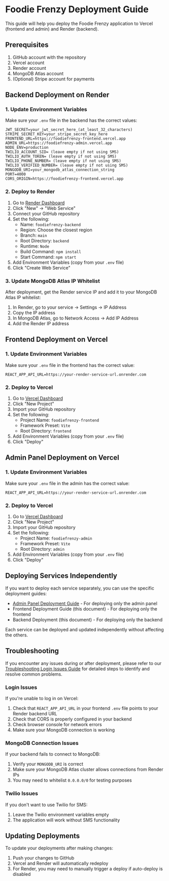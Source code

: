 # Foodie Frenzy Deployment Guide

This guide will help you deploy the Foodie Frenzy application to Vercel (frontend and admin) and Render (backend).

## Prerequisites

1. GitHub account with the repository
2. Vercel account
3. Render account
4. MongoDB Atlas account
5. (Optional) Stripe account for payments

## Backend Deployment on Render

### 1. Update Environment Variables

Make sure your `.env` file in the backend has the correct values:

```
JWT_SECRET=your_jwt_secret_here_(at_least_32_characters)
STRIPE_SECRET_KEY=your_stripe_secret_key_here
FRONTEND_URL=https://foodiefrenzy-frontend.vercel.app
ADMIN_URL=https://foodiefrenzy-admin.vercel.app
NODE_ENV=production
TWILIO_ACCOUNT_SID= (leave empty if not using SMS)
TWILIO_AUTH_TOKEN= (leave empty if not using SMS)
TWILIO_PHONE_NUMBER= (leave empty if not using SMS)
TWILIO_VERIFIED_NUMBER= (leave empty if not using SMS)
MONGODB_URI=your_mongodb_atlas_connection_string
PORT=4000
CORS_ORIGIN=https://foodiefrenzy-frontend.vercel.app
```

### 2. Deploy to Render

1. Go to [Render Dashboard](https://dashboard.render.com/)
2. Click "New" → "Web Service"
3. Connect your GitHub repository
4. Set the following:
   - Name: `foodiefrenzy-backend`
   - Region: Choose the closest region
   - Branch: `main`
   - Root Directory: `backend`
   - Runtime: `Node`
   - Build Command: `npm install`
   - Start Command: `npm start`
5. Add Environment Variables (copy from your `.env` file)
6. Click "Create Web Service"

### 3. Update MongoDB Atlas IP Whitelist

After deployment, get the Render service IP and add it to your MongoDB Atlas IP whitelist:

1. In Render, go to your service → Settings → IP Address
2. Copy the IP address
3. In MongoDB Atlas, go to Network Access → Add IP Address
4. Add the Render IP address

## Frontend Deployment on Vercel

### 1. Update Environment Variables

Make sure your `.env` file in the frontend has the correct value:

```
REACT_APP_API_URL=https://your-render-service-url.onrender.com
```

### 2. Deploy to Vercel

1. Go to [Vercel Dashboard](https://vercel.com/dashboard)
2. Click "New Project"
3. Import your GitHub repository
4. Set the following:
   - Project Name: `foodiefrenzy-frontend`
   - Framework Preset: `Vite`
   - Root Directory: `frontend`
5. Add Environment Variables (copy from your `.env` file)
6. Click "Deploy"

## Admin Panel Deployment on Vercel

### 1. Update Environment Variables

Make sure your `.env` file in the admin has the correct value:

```
REACT_APP_API_URL=https://your-render-service-url.onrender.com
```

### 2. Deploy to Vercel

1. Go to [Vercel Dashboard](https://vercel.com/dashboard)
2. Click "New Project"
3. Import your GitHub repository
4. Set the following:
   - Project Name: `foodiefrenzy-admin`
   - Framework Preset: `Vite`
   - Root Directory: `admin`
5. Add Environment Variables (copy from your `.env` file)
6. Click "Deploy"

## Deploying Services Independently

If you want to deploy each service separately, you can use the specific deployment guides:

- [Admin Panel Deployment Guide](ADMIN_DEPLOYMENT_GUIDE.md) - For deploying only the admin panel
- Frontend Deployment Guide (this document) - For deploying only the frontend
- Backend Deployment (this document) - For deploying only the backend

Each service can be deployed and updated independently without affecting the others.

## Troubleshooting

If you encounter any issues during or after deployment, please refer to our [Troubleshooting Login Issues Guide](TROUBLESHOOTING_LOGIN_ISSUES.md) for detailed steps to identify and resolve common problems.

### Login Issues

If you're unable to log in on Vercel:

1. Check that `REACT_APP_API_URL` in your frontend `.env` file points to your Render backend URL
2. Check that CORS is properly configured in your backend
3. Check browser console for network errors
4. Make sure your MongoDB connection is working

### MongoDB Connection Issues

If your backend fails to connect to MongoDB:

1. Verify your `MONGODB_URI` is correct
2. Make sure your MongoDB Atlas cluster allows connections from Render IPs
3. You may need to whitelist `0.0.0.0/0` for testing purposes

### Twilio Issues

If you don't want to use Twilio for SMS:

1. Leave the Twilio environment variables empty
2. The application will work without SMS functionality

## Updating Deployments

To update your deployments after making changes:

1. Push your changes to GitHub
2. Vercel and Render will automatically redeploy
3. For Render, you may need to manually trigger a deploy if auto-deploy is disabled
